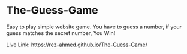 # The-Guess-Game

Easy to play simple website game. You have to guess a number, if your guess matches the secret number, You Win!

Live Link: https://rez-ahmed.github.io/The-Guess-Game/
